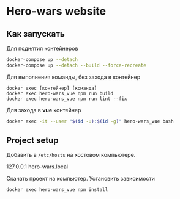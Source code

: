 # Hero-wars website

## Как запускать

Для поднятия контейнеров

```bash
docker-compose up --detach
docker-compose up --detach --build --force-recreate
```

Для выполнения команды, без захода в контейнер

```
docker exec [контейнер] [команда]
docker exec hero-wars_vue npm run build
docker exec hero-wars_vue npm run lint --fix
```

Для захода в **vue** контейнер

```bash
docker exec -it --user "$(id -u):$(id -g)" hero-wars_vue bash
```

## Project setup

Добавить в `/etc/hosts` на хостовом компьютере.

127.0.0.1 hero-wars.local

Скачать проект на компьютер. Установить зависимости

```bash
docker exec hero-wars_vue npm install
```
